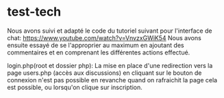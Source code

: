 # test-tech
Nous avons suivi et adapté le code du tutoriel suivant pour l'interface de chat: https://www.youtube.com/watch?v=VnvzxGWiK54
Nous avons ensuite essayé de se l'approprier au maximum en ajoutant des commentaires et en comprenant les différentes actions effectué. 

login.php(root et dossier php): La mise en place d'une redirection vers la page users.php (accès aux discussions) en cliquant sur le bouton de connexion n'est pas possible en revanche quand on rafraichit la page cela est possible, ou lorsqu'on clique sur inscription.
